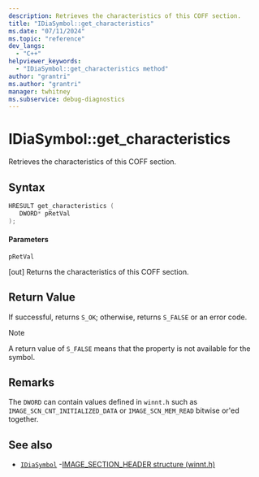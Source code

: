 ```yaml
---
description: Retrieves the characteristics of this COFF section.
title: "IDiaSymbol::get_characteristics"
ms.date: "07/11/2024"
ms.topic: "reference"
dev_langs:
  - "C++"
helpviewer_keywords:
  - "IDiaSymbol::get_characteristics method"
author: "grantri"
ms.author: "grantri"
manager: twhitney
ms.subservice: debug-diagnostics
---
```


# IDiaSymbol::get_characteristics

Retrieves the characteristics of this COFF section.

## Syntax

```C++
HRESULT get_characteristics ( 
   DWORD* pRetVal
);
```

#### Parameters

 `pRetVal`

[out] Returns the characteristics of this COFF section.

## Return Value

 If successful, returns `S_OK`; otherwise, returns `S_FALSE` or an error code.

> [!NOTE]
> A return value of `S_FALSE` means that the property is not available for the symbol.

## Remarks

The `DWORD` can contain values defined in `winnt.h` such as `IMAGE_SCN_CNT_INITIALIZED_DATA` or `IMAGE_SCN_MEM_READ` bitwise or'ed together.

## See also

- [`IDiaSymbol`](../../debugger/debug-interface-access/idiasymbol.md)
-[IMAGE_SECTION_HEADER structure (winnt.h)](/windows/win32/api/winnt/ns-winnt-image_section_header)
